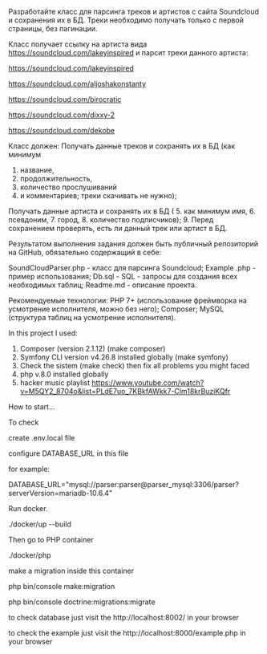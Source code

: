 

Разработайте класс для парсинга треков и артистов с сайта Soundcloud и сохранения их в БД. 
Треки необходимо получать только с первой страницы, без пагинации.


Класс получает ссылку на артиста вида https://soundcloud.com/lakeyinspired и парсит треки данного артиста:

https://soundcloud.com/lakeyinspired

https://soundcloud.com/aljoshakonstanty

https://soundcloud.com/birocratic

https://soundcloud.com/dixxy-2

https://soundcloud.com/dekobe

Класс должен:
Получать данные треков и сохранять их в БД 
(как минимум 

1. название, 
2. продолжительность, 
3. количество прослушиваний 
4. и комментариев; треки скачивать не нужно);

Получать данные артиста и сохранять их в БД (
5. как минимум имя, 
6. псевдоним, 
7. город, 
8. количество подписчиков);
9. Перед сохранением проверять, есть ли данный трек или артист в БД.

Результатом выполнения задания должен быть публичный репозиторий на GitHub, обязательно содержащий в себе:

SoundCloudParser.php - класс для парсинга Soundcloud;
Example .php - пример использования;
Db.sql  - SQL - запросы для создания всех необходимых таблиц;
Readme.md - описание проекта.

Рекомендуемые технологии:
PHP 7+ (использование фреймворка на усмотрение исполнителя, можно без него);
Composer;
MySQL (структура таблиц на усмотрение исполнителя).


In this project I used:
1. Composer (version 2.1.12)   (make composer)
2. Symfony CLI version v4.26.8 installed globally  (make symfony)
3. Check the sistem (make check) then fix all problems you might faced
4. php v.8.0 installed globally
6. hacker music playlist https://www.youtube.com/watch?v=M5QY2_8704o&list=PLdE7uo_7KBkfAWkk7-Clm18krBuziKQfr


How to start...

To check 

create .env.local file

configure DATABASE_URL in this file 

for example:

DATABASE_URL="mysql://parser:parser@parser_mysql:3306/parser?serverVersion=mariadb-10.6.4"

Run docker.

./docker/up --build

Then go to PHP container

./docker/php

make a migration inside this container

php bin/console make:migration

php bin/console doctrine:migrations:migrate

to check database just visit the http://localhost:8002/ in your browser

to check the example just visit the http://localhost:8000/example.php in your browser


